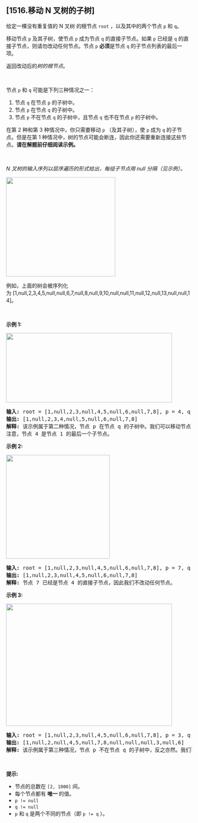 ## [1516.移动 N 叉树的子树]
<p>给定一棵没有重复值的 <span data-keyword="n-ary-tree">N 叉树</span> 的根节点&nbsp;<code>root</code>&nbsp;，以及其中的两个节点&nbsp;<code>p</code> 和&nbsp;<code>q</code>。</p>

<p>移动节点&nbsp;<code>p</code>&nbsp;及其子树，使节点 <code>p</code>&nbsp;成为节点&nbsp;<code>q</code>&nbsp;的直接子节点。如果&nbsp;<code>p</code>&nbsp;已经是&nbsp;<code>q</code>&nbsp;的直接子节点，则请勿改动任何节点。节点&nbsp;<code>p</code> <strong>必须</strong>是节点&nbsp;<code>q</code>&nbsp;的子节点列表的最后一项。</p>

<p>返回改动后的<em>树的根节点</em>。</p>

<p>&nbsp;</p>

<p>节点&nbsp;<code>p</code>&nbsp;和&nbsp;<code>q</code>&nbsp;可能是下列三种情况之一：</p>

<ol>
	<li>节点&nbsp;<code>q</code>&nbsp;在节点&nbsp;<code>p</code>&nbsp;的子树中。</li>
	<li>节点&nbsp;<code>p</code>&nbsp;在节点&nbsp;<code>q</code>&nbsp;的子树中。</li>
	<li>节点&nbsp;<code>p</code>&nbsp;不在节点&nbsp;<code>q</code>&nbsp;的子树中，且节点&nbsp;<code>q</code> 也不在节点&nbsp;<code>p</code>&nbsp;的子树中。</li>
</ol>

<p>在第 2 种和第 3 种情况中，你只需要移动&nbsp;<code>p</code>&nbsp;（及其子树），使 <code>p</code>&nbsp;成为&nbsp;<code>q</code>&nbsp;的子节点。但是在第 1 种情况中，树的节点可能会断连，因此你还需要重新连接这些节点。<strong>请在解题前仔细阅读示例。</strong></p>

<p>&nbsp;</p>

<p><em>N 叉树的输入序列以层序遍历的形式给出，每组子节点用 null 分隔（见示例）。</em></p>

<p><img alt="" src="https://assets.leetcode.com/uploads/2019/11/08/sample_4_964.png" style="height: 269px; width: 296px;" /></p>

<p>例如，上面的树会被序列化为&nbsp;[1,null,2,3,4,5,null,null,6,7,null,8,null,9,10,null,null,11,null,12,null,13,null,null,14]。</p>

<p>&nbsp;</p>

<p><strong>示例 1:</strong></p>

<p><img alt="" src="https://assets.leetcode.com/uploads/2020/07/13/move_e1.jpg" style="height: 188px; width: 450px;" /></p>

<pre>
<strong>输入:</strong> root = [1,null,2,3,null,4,5,null,6,null,7,8], p = 4, q = 1
<strong>输出:</strong> [1,null,2,3,4,null,5,null,6,null,7,8]
<strong>解释:</strong> 该示例属于第二种情况，节点 p 在节点 q 的子树中。我们可以移动节点 p 及其子树，使 p 成为节点 q 的直接子节点。
注意，节点 4 是节点 1 的最后一个子节点。</pre>

<p><strong>示例 2:</strong></p>

<p><img alt="" src="https://assets.leetcode.com/uploads/2020/07/13/move_e2.jpg" style="height: 281px; width: 281px;" /></p>

<pre>
<strong>输入:</strong> root = [1,null,2,3,null,4,5,null,6,null,7,8], p = 7, q = 4
<strong>输出:</strong> [1,null,2,3,null,4,5,null,6,null,7,8]
<strong>解释:</strong> 节点 7 已经是节点 4 的直接子节点，因此我们不改动任何节点。
</pre>

<p><strong>示例 3:</strong></p>

<p><img alt="" src="https://assets.leetcode.com/uploads/2020/07/13/move_e3.jpg" style="height: 331px; width: 450px;" /></p>

<pre>
<strong>输入:</strong> root = [1,null,2,3,null,4,5,null,6,null,7,8], p = 3, q = 8
<strong>输出:</strong> [1,null,2,null,4,5,null,7,8,null,null,null,3,null,6]
<strong>解释:</strong> 该示例属于第三种情况，节点 p 不在节点 q 的子树中，反之亦然。我们可以移动节点 3 及其子树，使之成为节点 8 的子节点。
</pre>

<p>&nbsp;</p>

<p><strong>提示:</strong></p>

<ul>
	<li>节点的总数在&nbsp;<code>[2,&nbsp;1000]</code>&nbsp;间。</li>
	<li>每个节点都有&nbsp;<strong>唯一&nbsp;</strong>的值。</li>
	<li><code>p != null</code></li>
	<li><code>q != null</code></li>
	<li><code>p</code>&nbsp;和&nbsp;<code>q</code>&nbsp;是两个不同的节点（即&nbsp;<code>p != q</code>&nbsp;）。</li>
</ul>

<p>&nbsp;</p>
